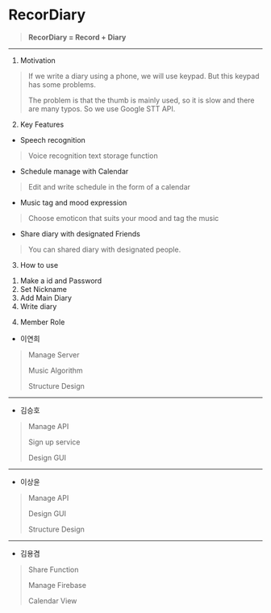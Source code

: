 # RecorDiary
> **RecorDiary = Record + Diary**
>
---
1. Motivation
>If we write a diary using a phone, we will use keypad. But this keypad has some problems. 
>
>The problem is that the thumb is mainly used, so it is slow and there are many typos. So we use Google STT API.

2. Key Features
- Speech recognition
>Voice recognition text storage function
- Schedule manage with Calendar
>Edit and write schedule in the form of a calendar
- Music tag and mood expression
>Choose emoticon that suits your mood and tag the music
- Share diary with designated Friends
>You can shared diary with designated people.

3. How to use
1) Make a id and Password
2) Set Nickname
3) Add Main Diary
4) Write diary


4. Member Role

- 이연희
> Manage Server
> 
> Music Algorithm
> 
> Structure Design
---
- 김승호
> Manage API
> 
> Sign up service
> 
> Design GUI
---
- 이상윤
> Manage API
> 
> Design GUI
> 
> Structure Design
---
- 김용겸
> Share Function
> 
> Manage Firebase
> 
> Calendar View
